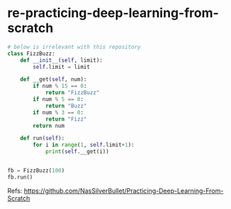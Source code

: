 # re-practicing-deep-learning-from-scratch

```python
# below is irrelevant with this repository
class FizzBuzz:
    def __init__(self, limit):
        self.limit = limit

    def __get(self, num):
        if num % 15 == 0:
            return "FizzBuzz"
        if num % 5 == 0:
            return "Buzz"
        if num % 3 == 0:
            return "Fizz"
        return num

    def run(self):
        for i in range(1, self.limit+1):
            print(self.__get(i))


fb = FizzBuzz(100)
fb.run()
```

Refs: <https://github.com/NasSilverBullet/Practicing-Deep-Learning-From-Scratch>
